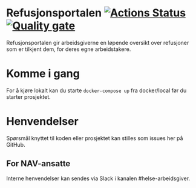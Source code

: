 Refusjonsportalen 
[![Actions Status](https://github.com/navikt/helse-spion/workflows/Bygg%20og%20deploy/badge.svg)](https://github.com/navikt/helse-spleis/actions)
[![Quality gate](https://sonarcloud.io/api/project_badges/quality_gate?project=navikt_helse-spion)](https://sonarcloud.io/dashboard?id=navikt_helse-spion)
================

Refusjonsportalen gir arbeidsgiverne en løpende oversikt over refusjoner som er tilkjent dem, for deres egne arbeidstakere.

# Komme i gang

For å kjøre lokalt kan du starte  `docker-compose up` fra docker/local før du starter prosjektet. 

# Henvendelser

Spørsmål knyttet til koden eller prosjektet kan stilles som issues her på GitHub.

## For NAV-ansatte

Interne henvendelser kan sendes via Slack i kanalen #helse-arbeidsgiver.

